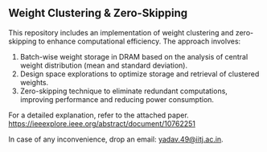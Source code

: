 ## Weight Clustering & Zero-Skipping
This repository includes an implementation of weight clustering and zero-skipping to enhance computational efficiency. 
The approach involves:
1) Batch-wise weight storage in DRAM based on the analysis of central weight distribution (mean and standard deviation).
2) Design space explorations to optimize storage and retrieval of clustered weights.
3) Zero-skipping technique to eliminate redundant computations, improving performance and reducing power consumption.

For a detailed explanation, refer to the attached paper.
https://ieeexplore.ieee.org/abstract/document/10762251

In case of any inconvenience, drop an email: yadav.49@iitj.ac.in.
